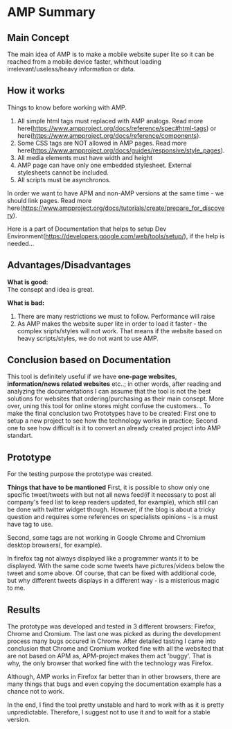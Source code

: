 # AMP Summary 

## Main Concept
The main idea of AMP is to make a mobile website super lite so it can be reached from a mobile device faster, whithout loading irrelevant/useless/heavy information or data.

## How it works
Things to know before working with AMP.
1. All simple html tags must replaced with AMP analogs. Read more here(https://www.ampproject.org/docs/reference/spec#html-tags) or here(https://www.ampproject.org/docs/reference/components).
2. Some CSS tags are NOT allowed in AMP pages. Read more here(https://www.ampproject.org/docs/guides/responsive/style_pages).
3. All media elements must have width and height
4. AMP page can have only one embedded stylesheet. External stylesheets cannot be included.
5. All scripts must be asynchronos.

In order we want to have APM and non-AMP versions at the same time - we should link pages. Read more here(https://www.ampproject.org/docs/tutorials/create/prepare_for_discovery). 

Here is a part of Documentation that helps to setup Dev Environment(https://developers.google.com/web/tools/setup/), if the help is needed...

## Advantages/Disadvantages
**What is good:** <br/>
The consept and idea is great.

**What is bad:** <br/>
1. There are many restrictions we must to follow. Performance will raise  
2. As AMP makes the website super lite in order to load it faster - the complex sripts/styles will not work. That means if the website based on heavy scripts/styles, we do not want to use AMP.

## Conclusion based on Documentation 
This tool is definitely useful if we have **one-page websites**, **information/news related websites** etc..; in other words, after reading and analyzing the documentations I can assume that the tool is not the best solutions for websites that ordering/purchasing as their main consept. More over, uning this tool for online stores might confuse the customers... To make the final conclusion two Prototypes have to be created: First one to setup a new project to see how the technology works in practice; Second one to see how difficult is it to convert an already created project into AMP standart.

## Prototype
For the testing purpose the prototype was created.

**Things that have to be mantioned**
First, it is possible to show only one specific tweet/tweets with <amp-twitter> but not all news feed(if it necessary to post all company's feed list to keep readers updated, for example), which still can be done with twitter widget though. However, if the blog is about a tricky question and requires some references on specialists opinions - <amp-twitter> is a must have tag to use.

Second, some tags are not working in Google Chrome and Chromium desktop browsers(<amp-twitter>, for example).

In firefox <amp-twitter> tag not always displayed like a programmer wants it to be displayed. With the same code some tweets have pictures/videos below the tweet and some above. Of course, that can be fixed with additional code, but why different tweets displays in a different way - is a misterious magic to me. 

## Results
The prototype was developed and tested in 3 different browsers: Firefox, Chrome and Cromium. The last one was picked as during the development process many bugs occured in Chrome. After detailed tasting I came into conclusion that Chrome and Cromium worked fine with all the websited that are not based on APM as, APM-project makes them act 'buggy'. That is why, the only browser that worked fine with the technology was Firefox.

Although, AMP works in Firefox far better than in other browsers, there are many things that bugs and even copying the documentation example has a chance not to work. 

In the end, I find the tool pretty unstable and hard to work with as it is pretty unpredictable. Therefore, I suggest not to use it and to wait for a stable version.

